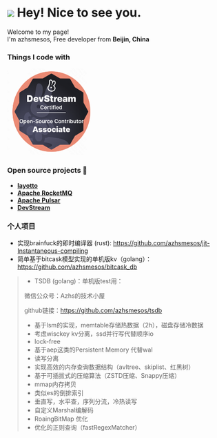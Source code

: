 <h1><img src="https://emojis.slackmojis.com/emojis/images/1531849430/4246/blob-sunglasses.gif?1531849430" width="30"/> Hey! Nice to see you.</h1>


<p>Welcome to my page! </br> I'm azhsmesos, Free developer from  <b>Beijin, China</b>
<h3>Things I code with</h3>
<p>
  <img alt="DevStream " src="devstream.png" height="200" width="200">
</p>

<h3>Open source projects 🎁</h3>

- <a href="https://github.com/mosn/layotto"><b>layotto</b></a>
- <a href="https://github.com/apache/rocketmq"><b>Apache RocketMQ</b></a>
- <a href="https://github.com/apache/pulsar"><b>Apache Pulsar</b></a>
- <a href="https://github.com/devstream-io/devstream"><b>DevStream</b></a>

### 个人项目


- 实现brainfuck的即时编译器 (rust): https://github.com/azhsmesos/jit-Instantaneous-compiling
- 简单基于bitcask模型实现的单机版kv（golang）：https://github.com/azhsmesos/bitcask_db
>- TSDB (golang)：单机版test用：
>   
>  微信公众号：Azhs的技术小屋
   > 
>   github链接：https://github.com/azhsmesos/tsdb
>   - 基于lsm的实现，memtable存储热数据（2h），磁盘存储冷数据
>   - 考虑wisckey kv分离，ssd并行写代替顺序io
>   - lock-free
>   - 基于aep这类的Persistent Memory 代替wal
>   - 读写分离
>   - 实现高效的内存查询数据结构（avltree、skiplist、红黑树）
>   - 基于可插拔式的压缩算法（ZSTD压缩、Snappy压缩）
>   - mmap内存拷贝
>   - 类似es的倒排索引
>   - 垂直写，水平查，序列分流，冷热读写
>   - 自定义Marshal编解码
>   - RoaingBitMap 优化
>   - 优化的正则查询（fastRegexMatcher）